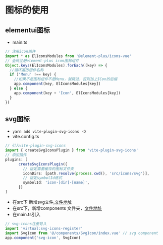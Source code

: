# 图标的使用
## elementui图标
- main.ts
```ts
// 注册icon组件
import * as ElIconsModules from '@element-plus/icons-vue'
// 全局注册element-plus icon图标组件
Object.keys(ElIconsModules).forEach((key) => {
  //循环遍历组件名称
  if ('Menu' !== key) {
    //如果不是图标组件不是Menu，就跳过，否则加上ICon的后缀
    app.component(key, ElIconsModules[key])
  } else {
    app.component(key + 'Icon', ElIconsModules[key])
  }
})
```

## svg图标
- `yarn add vite-plugin-svg-icons -D`
- vite.config.ts
```ts
// 引入vite-plugin-svg-icons
import { createSvgIconsPlugin } from 'vite-plugin-svg-icons'
// 添加插件
plugins: [
      createSvgIconsPlugin({
        // 指定需要缓存的图标文件夹
        iconDirs: [path.resolve(process.cwd(), 'src/icons/svg')],
        // 指定symbolId格式
        symbolId: 'icon-[dir]-[name]',
      })
]
```
- 在src下 新增svg文件,[文件地址](https://github.com/xiaoshunshi/vite-fly-admin-again/tree/main/src/icons)
- 在src下，新增components 文件夹，[文件地址](https://github.com/xiaoshunshi/vite-fly-admin-again/tree/main/src/components)
- 在main.ts引入
```ts
// svg-icons注册导入
import 'virtual:svg-icons-register'
import SvgIcon from '@/components/SvgIcon/index.vue' // svg component
app.component('svg-icon', SvgIcon)
```

